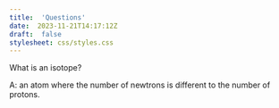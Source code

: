 ```yaml
---
title:  'Questions'
date:  2023-11-21T14:17:12Z
draft:  false
stylesheet: css/styles.css
---
```



What is an isotope?

A: an atom where the number of newtrons is different to the number of protons.